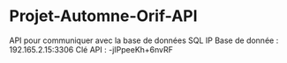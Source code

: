 # Projet-Automne-Orif-API
API pour communiquer avec la base de données SQL
IP Base de donnée : 192.165.2.15:3306
Clé API : -jIPpeeKh+6nvRF

